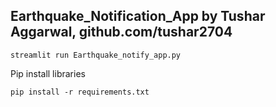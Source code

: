 ## Earthquake_Notification_App by Tushar Aggarwal, github.com/tushar2704

```
streamlit run Earthquake_notify_app.py
```
Pip install libraries
```
pip install -r requirements.txt
```
